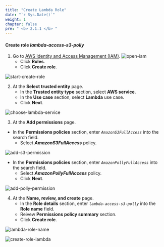 ```yaml
---
title: "Create Lambda Role"
date: "`r Sys.Date()`"
weight: 1
chapter: false
pre: " <b> 2.1.1 </b> "
---
```


#### Create role **_lambda-access-s3-polly_**

1. Go to [AWS Identity and Access Management (IAM)](https://aws.amazon.com/iam/).
   ![open-iam](/images/create-role/open-iam.png)
   - Click **Roles**.
   - Click **Create role**.

![start-create-role](/images/create-role/start-create-role-1.png)

2. At the **Select trusted entity** page.
   - In the **Trusted entity type** section, select **AWS service**.
   - In the **Use case** section, select **Lambda** use case.
   - Click **Next**.

![choose-lambda-service](/images/create-role/choose-lambda-service.png)

3. At the **Add permissions** page.

- In the **Permissions policies** section, enter _`AmazonS3FullAccess`_ into the search field.
  - Select **_AmazonS3FullAccess_** policy.

![add-s3-permission](/images/create-role/add-s3-permission-to-ec2.png)

- In the **Permissions policies** section, enter _`AmazonPollyFullAccess`_ into the search field.
  - Select **_AmazonPollyFullAccess_** policy.
  - Click **Next**.

![add-polly-permission](/images/create-role/add-polly-permission-to-lambda.png)

4. At the **Name, review, and create** page.
   - In the **Role details** section, enter _`lambda-access-s3-polly`_ into the **Role name** field.
   - Reivew **Permissions policy summary** section.
   - Click **Create role**.

![lambda-role-name](/images/create-role/lambda-role-name.png)

![create-role-lambda](/images/create-role/create-role-lambda.png)
